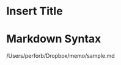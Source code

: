 # Insert Title

# Markdown Syntax
/Users/perforb/Dropbox/memo/sample.md

[sample]:http://perforb.com
[1]:
[2]:
[3]:
[4]:
[5]:
[6]:
[7]:
[8]:
